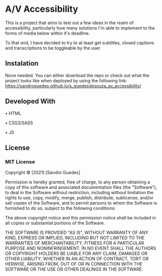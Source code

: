 # A/V Accessibility
This is a project that aims to test out a few ideas in the realm of accessibility, particularly how many solutions I'm able to implement to the forms of media below within it's deadline.

To that end, I have decided to try to at least get subtitles, closed captions and transcriptions to be toggleable by the user.

## Instalation
None needed. You can either download the repo or check out what the project looks like when deployed by using the following link:
https://sandroguedes.github.io/s_guedesdesouza_av_accessibility/

## Developed With
• HTML

• CSS3/SASS

• JS

## License
### MIT License
Copyright © [2021] [Sandro Guedes]

Permission is hereby granted, free of charge, to any person obtaining a copy of this software and associated documentation files (the "Software"), to deal in the Software without restriction, including without limitation the rights to use, copy, modify, merge, publish, distribute, sublicense, and/or sell copies of the Software, and to permit persons to whom the Software is furnished to do so, subject to the following conditions:

The above copyright notice and this permission notice shall be included in all copies or substantial portions of the Software.

THE SOFTWARE IS PROVIDED "AS IS", WITHOUT WARRANTY OF ANY KIND, EXPRESS OR IMPLIED, INCLUDING BUT NOT LIMITED TO THE WARRANTIES OF MERCHANTABILITY, FITNESS FOR A PARTICULAR PURPOSE AND NONINFRINGEMENT. IN NO EVENT SHALL THE AUTHORS OR COPYRIGHT HOLDERS BE LIABLE FOR ANY CLAIM, DAMAGES OR OTHER LIABILITY, WHETHER IN AN ACTION OF CONTRACT, TORT OR HERWISE, ARISING FROM, OUT OF OR IN CONNECTION WITH THE SOFTWARE OR THE USE OR OTHER DEALINGS IN THE SOFTWARE.
